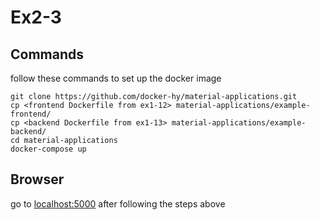 # Ex2-3

## Commands
follow these commands to set up the docker image
```
git clone https://github.com/docker-hy/material-applications.git
cp <frontend Dockerfile from ex1-12> material-applications/example-frontend/
cp <backend Dockerfile from ex1-13> material-applications/example-backend/
cd material-applications
docker-compose up
```

## Browser
go to [localhost:5000](http://localhost:5000/) after following the steps above